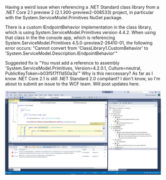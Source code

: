 Having a weird issue when referencing a .NET Standard class library from a .NET Core 2.1 preview 2 (2.1.300-preview2-008533) project, in particular with the System.ServiceModel.Primitives NuGet package.

There is a custom IEndpointBehavior implementation in the class library, which is using System.ServiceModel.Primitives version 4.4.2.
When using that class in the the console app, which is referencing System.ServiceModel.Primitives 4.5.0-preview2-26410-01, the following error occurs:
"Cannot convert from 'ClassLibrary1.CustomBehavior' to 'System.ServiceModel.Description.IEndpointBehavior'"

Suggested fix is "You must add a reference to assembly 'System.ServiceModel.Primitives, Version=4.2.0.1, Culture=neutral, PublicKeyToken=b03f5f7f11d50a3a'"
Why is this neccessary? As far as I know .NET Core 2.1 is still .NET Standard 2.0 compliant? I don't know, so I'm about to submit an issue to the WCF team.
Will post updates here.

![Screenshot of the issue](https://github.com/rvanmaanen/dotnetcore21issue/blob/master/ConsoleApp1/Screenshot.png "Screenshot")
